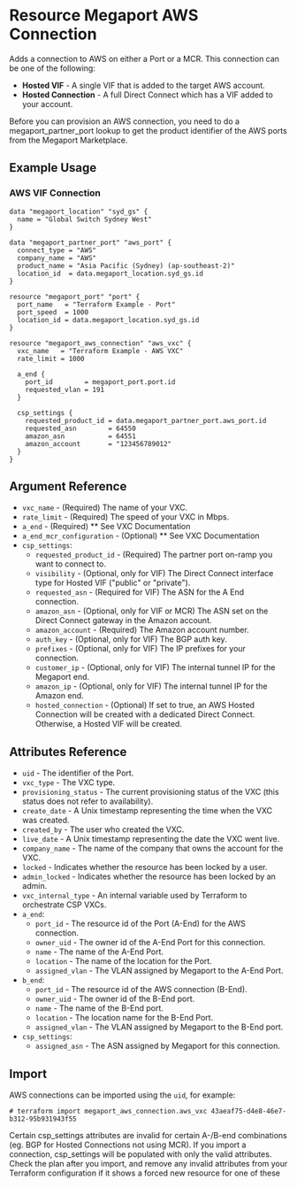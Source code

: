 # Resource Megaport AWS Connection
Adds a connection to AWS on either a Port or a MCR. This connection can be one of the following:

 - **Hosted VIF** - A single VIF that is added to the target AWS account.
 - **Hosted Connection** - A full Direct Connect which has a VIF added to your account.
 
Before you can provision an AWS connection, you need to do a megaport_partner_port lookup to get the product identifier of the AWS ports from the Megaport Marketplace.
 
## Example Usage
### AWS VIF Connection

```
data "megaport_location" "syd_gs" {
  name = "Global Switch Sydney West"
}

data "megaport_partner_port" "aws_port" {
  connect_type = "AWS"
  company_name = "AWS"
  product_name = "Asia Pacific (Sydney) (ap-southeast-2)"
  location_id  = data.megaport_location.syd_gs.id
}

resource "megaport_port" "port" {
  port_name   = "Terraform Example - Port"
  port_speed  = 1000
  location_id = data.megaport_location.syd_gs.id
}

resource "megaport_aws_connection" "aws_vxc" {
  vxc_name   = "Terraform Example - AWS VXC"
  rate_limit = 1000

  a_end {
    port_id        = megaport_port.port.id
    requested_vlan = 191
  }

  csp_settings {
    requested_product_id = data.megaport_partner_port.aws_port.id
    requested_asn        = 64550
    amazon_asn           = 64551
    amazon_account       = "123456789012"
  }
}
```

## Argument Reference
- `vxc_name` - (Required) The name of your VXC.
- `rate_limit` - (Required) The speed of your VXC in Mbps.
- `a_end` - (Required) ** See VXC Documentation
- `a_end_mcr_configuration` - (Optional) ** See VXC Documentation
- `csp_settings`:
    - `requested_product_id` - (Required) The partner port on-ramp you want to connect to.
    - `visibility` - (Optional, only for VIF) The Direct Connect interface type for Hosted VIF ("public" or "private").
    - `requested_asn` - (Required for VIF) The ASN for the A End connection.
    - `amazon_asn` - (Optional, only for VIF or MCR) The ASN set on the Direct Connect gateway in the Amazon account.
    - `amazon_account` - (Required) The Amazon account number.
    - `auth_key` - (Optional, only for VIF) The BGP auth key.
    - `prefixes` - (Optional, only for VIF) The IP prefixes for your connection.
    - `customer_ip` - (Optional, only for VIF) The internal tunnel IP for the Megaport end.
    - `amazon_ip` - (Optional, only for VIF) The internal tunnel IP for the Amazon end.
    - `hosted_connection` - (Optional) If set to true, an AWS Hosted Connection will be created with a dedicated Direct Connect. Otherwise, a Hosted VIF will be created.

## Attributes Reference
- `uid` - The identifier of the Port.
- `vxc_type` - The VXC type.
- `provisioning_status` - The current provisioning status of the VXC (this status does not refer to availability).
- `create_date` - A Unix timestamp representing the time when the VXC was created.
- `created_by` - The user who created the VXC.
- `live_date` - A Unix timestamp representing the date the VXC went live.
- `company_name` - The name of the company that owns the account for the VXC.
- `locked` - Indicates whether the resource has been locked by a user.
- `admin_locked` - Indicates whether the resource has been locked by an admin.
- `vxc_internal_type` - An internal variable used by Terraform to orchestrate CSP VXCs.
- `a_end`:
    - `port_id` - The resource id of the Port (A-End) for the AWS connection.
    - `owner_uid` - The owner id of the A-End Port for this connection.
    - `name` - The name of the A-End Port.
    - `location` - The name of the location for the Port.
    - `assigned_vlan` - The VLAN assigned by Megaport to the A-End Port.
- `b_end`:
    - `port_id` - The resource id of the AWS connection (B-End).
    - `owner_uid` - The owner id of the B-End port.
    - `name` - The name of the B-End port.
    - `location` - The location name for the B-End Port.
    - `assigned_vlan` - The VLAN assigned by Megaport to the B-End port.
- `csp_settings`:
    - `assigned_asn` - The ASN assigned by Megaport for this connection.

## Import
 AWS connections can be imported using the `uid`, for example:
 ```shell script
# terraform import megaport_aws_connection.aws_vxc 43aeaf75-d4e8-46e7-b312-95b931943f55
```

Certain csp_settings attributes are invalid for certain A-/B-end combinations (eg. BGP for Hosted Connections not using MCR). If you import a connection, csp_settings will be populated with only the valid attributes. Check the plan after you import, and remove any invalid attributes from your Terraform configuration if it shows a forced new resource for one of these
